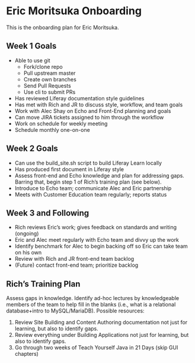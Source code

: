 # Eric Moritsuka Onboarding
This is the onboarding plan for Eric Moritsuka. 

## Week 1 Goals
* Able to use git 
    * Fork/clone repo
    * Pull upstream master
    * Create own branches
    * Send Pull Requests
    * Use cli to submit PRs
* Has reviewed Liferay documentation style guidelines
* Has met with Rich and JR to discuss style, workflow, and team goals
* Work with Alec Shay on Echo and Front-End planning and goals
* Can move JIRA tickets assigned to him through the workflow
* Work on schedule for weekly meeting
* Schedule monthly one-on-one

## Week 2 Goals
* Can use the build_site.sh script to build Liferay Learn locally
* Has produced first document in Liferay style
* Assess front-end and Echo knowledge and plan for addressing gaps. Barring that, begin step 1 of Rich’s training plan (see below).
* Introduce to Echo team; communicate Alec and Eric partnership
* Meets with Customer Education team regularly; reports status

## Week 3 and Following
* Rich reviews Eric’s work; gives feedback on standards and writing (ongoing)
* Eric and Alec meet regularly with Echo team and divvy up the work
* Identify benchmark for Alec to begin backing off so Eric can take team on his own
* Review with Rich and JR front-end team backlog
* (Future) contact front-end team; prioritize backlog

## Rich’s Training Plan
Assess gaps in knowledge. Identify ad-hoc lectures by knowledgeable members of the team to help fill in the blanks (i.e., what is a relational database+intro to MySQL/MariaDB). Possible resources: 
1. Review Site Building and Content Authoring documentation not just for learning, but also to identify gaps.
1. Review everything under Building Applications not just for learning, but also to identify gaps. 
1. Go through two weeks of Teach Yourself Java in 21 Days (skip GUI chapters)
